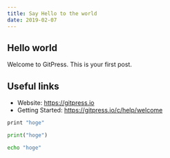 ```yaml
---
title: Say Hello to the world
date: 2019-02-07
---
```


## Hello world

Welcome to GitPress. This is your first post.

## Useful links

- Website: https://gitpress.io
- Getting Started: https://gitpress.io/c/help/welcome

```python2.7
print "hoge"
```
```python
print("hoge")
```
```bash
echo "hoge"
```
